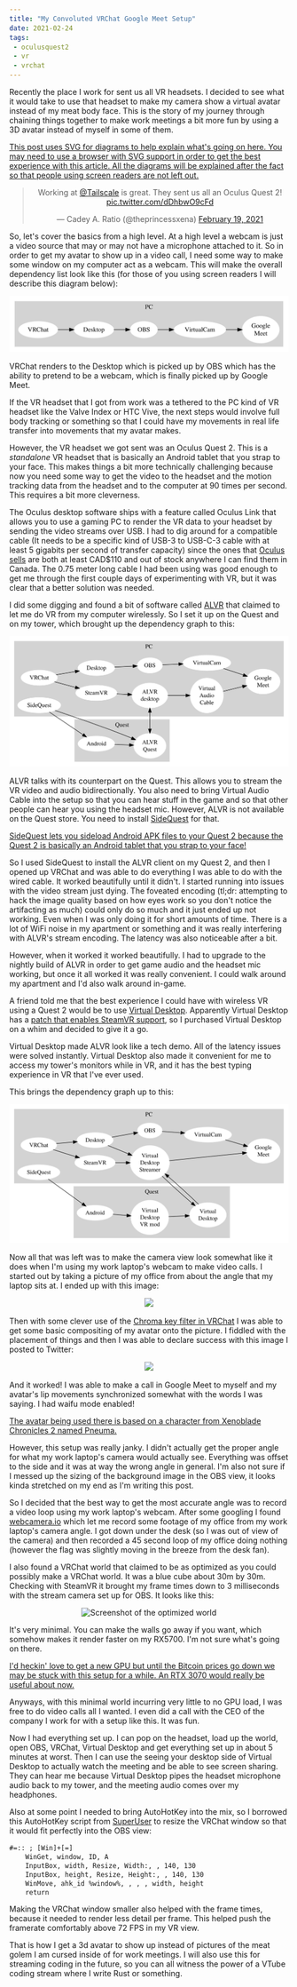```yaml
---
title: "My Convoluted VRChat Google Meet Setup"
date: 2021-02-24
tags:
 - oculusquest2
 - vr
 - vrchat
---
```


Recently the place I work for sent us all VR headsets. I decided to see what it
would take to use that headset to make my camera show a virtual avatar instead
of my meat body face. This is the story of my journey through chaining things
together to make work meetings a bit more fun by using a 3D avatar instead of
myself in some of them.

[This post uses SVG for diagrams to help explain what's going on here. You may
need to use a browser with SVG support in order to get the best experience with
this article. All the diagrams will be explained after the fact so that people
using screen readers are not left out.](conversation://Mara/hacker)

<center>

<blockquote class="twitter-tweet"><p lang="en" dir="ltr">Working at <a href="https://twitter.com/Tailscale?ref_src=twsrc%5Etfw">@Tailscale</a> is great. They sent us all an Oculus Quest 2! <a href="https://t.co/dDhbwO9cFd">pic.twitter.com/dDhbwO9cFd</a></p>&mdash; Cadey A. Ratio (@theprincessxena) <a href="https://twitter.com/theprincessxena/status/1362871906597224456?ref_src=twsrc%5Etfw">February 19, 2021</a></blockquote> <script async src="https://platform.twitter.com/widgets.js" charset="utf-8"></script>

</center>

So, let's cover the basics from a high level. At a high level a webcam is just
a video source that may or may not have a microphone attached to it. So in 
order to get my avatar to show up in a video call, I need some way to make some 
window on my computer act as a webcam. This will make the overall dependency
list look like this (for those of you using screen readers I will describe
this diagram below):

<center>

![](/static/blog/vrchat/simple_graph.svg)

</center>

VRChat renders to the Desktop which is picked up by OBS which has the ability
to pretend to be a webcam, which is finally picked up by Google Meet.

If the VR headset that I got from work was a tethered to the PC kind of VR
headset like the Valve Index or HTC Vive, the next steps would involve full 
body tracking or something so that I could have my movements in real life 
transfer into movements that my avatar makes.

However, the VR headset we got sent was an Oculus Quest 2. This is a 
_standalone_ VR headset that is basically an Android tablet that you strap
to your face. This makes things a bit more technically challenging because
now you need some way to get the video to the headset and the motion tracking 
data from the headset and to the computer at 90 times per second. This requires
a bit more cleverness.

The Oculus desktop software ships with a feature called Oculus Link that allows
you to use a gaming PC to render the VR data to your headset by sending the 
video streams over USB. I had to dig around for a compatible cable (It needs to 
be a specific kind of USB-3 to USB-C-3 cable with at least 5 gigabits per 
second of transfer capacity) since the ones that
[Oculus sells](https://www.oculus.com/accessories/oculus-link/) are both at 
least CAD$110 and out of stock anywhere I can find them in Canada. The 0.75 
meter long cable I had been using was good enough to get me through the first
couple days of experimenting with VR, but it was clear that a better solution 
was needed.

I did some digging and found a bit of software called 
[ALVR](https://github.com/alvr-org/alvr#readme) that claimed to let me do VR
from my computer wirelessly. So I set it up on the Quest and on my tower, 
which brought up the dependency graph to this:

<center>

![](/static/blog/vrchat/alvr_graph.svg)

</center>

ALVR talks with its counterpart on the Quest. This allows you to stream the VR
video and audio bidirectionally. You also need to bring Virtual Audio Cable
into the setup so that you can hear stuff in the game and so that other people
can hear you using the headset mic. However, ALVR is not available on the Quest
store. You need to install [SideQuest](https://sidequestvr.com/setup-howto) for
that. 

[SideQuest lets you sideload Android APK files to your Quest 2 because the
Quest 2 is basically an Android tablet that you strap to your face!](conversation://Mara/happy)

So I used SideQuest to install the ALVR client on my Quest 2, and then I opened
up VRChat and was able to do everything I was able to do with the wired cable.
It worked beautifully until it didn't. I started running into issues with the
video stream just dying. The foveated encoding (tl;dr: attempting to hack the
image quality based on how eyes work so you don't notice the artifacting as 
much) could only do so much and it just ended up not working. Even when I was
only doing it for short amounts of time. There is a lot of WiFi noise in my 
apartment or something and it was really interfering with ALVR's stream 
encoding. The latency was also noticeable after a bit.

However, when it worked it worked beautifully. I had to upgrade to the nightly
build of ALVR in order to get game audio and the headset mic working, but once
it all worked it was really convenient. I could walk around my apartment and 
I'd also walk around in-game.

A friend told me that the best experience I could have with wireless VR using a
Quest 2 would be to use [Virtual Desktop](https://www.vrdesktop.net). Apparently
Virtual Desktop has a
[patch that enables SteamVR support](https://sidequestvr.com/app/16), so I 
purchased Virtual Desktop on a whim and decided to give it a go.

Virtual Desktop made ALVR look like a tech demo. All of the latency issues were
solved instantly. Virtual Desktop also made it convenient for me to access my 
tower's monitors while in VR, and it has the best typing experience in VR that
I've ever used.

This brings the dependency graph up to this:

<center>

![](/static/blog/vrchat/total_graph.svg)

</center>

Now all that was left was to make the camera view look somewhat like it does
when I'm using my work laptop's webcam to make video calls. I started out by taking a picture of my office from about the angle that my laptop sits at.
I ended up with this image:

<center>

![](https://cdn.christine.website/file/christine-static/blog/2021-02-24-20-20-58.jpg)

</center>

Then with some clever use of the
[Chroma key filter in VRChat](https://docs.vrchat.com/docs/vrchat-201812)
I was able to get some basic compositing of my avatar onto the picture. I
fiddled with the placement of things and then I was able to declare success
with this image I posted to Twitter:

<center>

![](https://cdn.christine.website/file/christine-static/blog/Eu6iR6jXUAQH0iq.jpeg)

</center>

And it worked! I was able to make a call in Google Meet to myself and my 
avatar's lip movements synchronized somewhat with the words I was saying. I
had waifu mode enabled!

[The avatar being used there is based on a character from Xenoblade Chronicles 
2 named Pneuma.](conversation://Mara/hacker)

However, this setup was really janky. I didn't actually get the proper angle
for what my work laptop's camera would actually see. Everything was offset to 
the side and it was at way the wrong angle in general. I'm also not sure if I
messed up the sizing of the background image in the OBS view, it looks kinda 
stretched on my end as I'm writing this post.

So I decided that the best way to get the most accurate angle was to record a 
video loop using my work laptop's webcam. After some googling I found 
[webcamera.io](https://webcamera.io) which let me record some footage of my 
office from my work laptop's camera angle. I got down under the desk (so I was 
out of view of the camera) and then recorded a 45 second loop of my office 
doing nothing (however the flag was slightly moving in the breeze from the desk 
fan).

I also found a VRChat world that claimed to be as optimized as you could 
possibly make a VRChat world. It was a blue cube about 30m by 30m. Checking 
with SteamVR it brought my frame times down to 3 milliseconds with the stream
camera set up for OBS. It looks like this:

<center>

![Screenshot of the optimized world](https://cdn.christine.website/file/christine-static/blog/154306141_1368071216896631_2989259612329820447_o.jpg)

</center>

It's very minimal. You can make the walls go away if you want, which somehow makes it render faster on my RX5700. I'm not sure what's going on there.

[I'd heckin' love to get a new GPU but until the Bitcoin prices go down we may
be stuck with this setup for a while. An RTX 3070 would really be useful about 
now.](conversation://Mara/hacker)

Anyways, with this minimal world incurring very little to no GPU load, I was 
free to do video calls all I wanted. I even did a call with the CEO of the 
company I work for with a setup like this. It was fun.

Now I had everything set up. I can pop on the headset, load up the world, open 
OBS, VRChat, Virtual Desktop and get everything set up in about 5 minutes at 
worst. Then I can use the seeing your desktop side of Virtual Desktop to 
actually watch the meeting and be able to see screen sharing. They can hear me
because Virtual Desktop pipes the headset microphone audio back to my tower,
and the meeting audio comes over my headphones.

Also at some point I needed to bring AutoHotKey into the mix, so I borrowed
this AutoHotKey script from [SuperUser](https://superuser.com/a/429845) to 
resize the VRChat window so that it would fit perfectly into the OBS view:

```ahk
#=:: ; [Win]+[=]
    WinGet, window, ID, A
    InputBox, width, Resize, Width:, , 140, 130
    InputBox, height, Resize, Height:, , 140, 130
    WinMove, ahk_id %window%, , , , width, height
    return
```

Making the VRChat window smaller also helped with the frame times, because it 
needed to render less detail per frame. This helped push the framerate 
comfortably above 72 FPS in my VR view.

That is how I get a 3d avatar to show up instead of pictures of the meat golem
I am cursed inside of for work meetings. I will also use this for streaming 
coding in the future, so you can all witness the power of a VTube coding stream
where I write Rust or something.